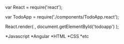 var React = require('react');

var TodoApp = require('./components/TodoApp.react');

React.render(
  <TodoApp />,
  document.getElementById('todoapp')
);

*Javascript
*Angular
*HTML
*CSS
*etc